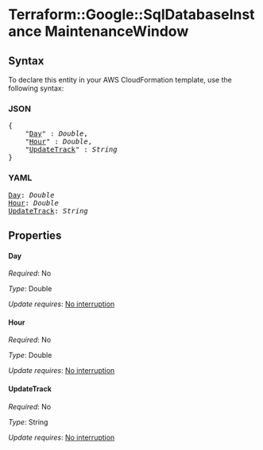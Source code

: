 # Terraform::Google::SqlDatabaseInstance MaintenanceWindow

## Syntax

To declare this entity in your AWS CloudFormation template, use the following syntax:

### JSON

<pre>
{
    "<a href="#day" title="Day">Day</a>" : <i>Double</i>,
    "<a href="#hour" title="Hour">Hour</a>" : <i>Double</i>,
    "<a href="#updatetrack" title="UpdateTrack">UpdateTrack</a>" : <i>String</i>
}
</pre>

### YAML

<pre>
<a href="#day" title="Day">Day</a>: <i>Double</i>
<a href="#hour" title="Hour">Hour</a>: <i>Double</i>
<a href="#updatetrack" title="UpdateTrack">UpdateTrack</a>: <i>String</i>
</pre>

## Properties

#### Day

_Required_: No

_Type_: Double

_Update requires_: [No interruption](https://docs.aws.amazon.com/AWSCloudFormation/latest/UserGuide/using-cfn-updating-stacks-update-behaviors.html#update-no-interrupt)

#### Hour

_Required_: No

_Type_: Double

_Update requires_: [No interruption](https://docs.aws.amazon.com/AWSCloudFormation/latest/UserGuide/using-cfn-updating-stacks-update-behaviors.html#update-no-interrupt)

#### UpdateTrack

_Required_: No

_Type_: String

_Update requires_: [No interruption](https://docs.aws.amazon.com/AWSCloudFormation/latest/UserGuide/using-cfn-updating-stacks-update-behaviors.html#update-no-interrupt)

